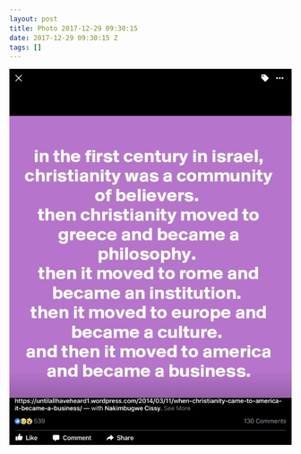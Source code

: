 ```yaml
---
layout: post
title: Photo 2017-12-29 09:30:15
date: 2017-12-29 09:30:15 Z
tags: []
---
```

![](/media/2017/12/169068763765.png)
